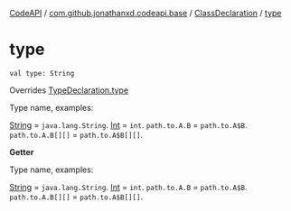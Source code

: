 [CodeAPI](../../index.md) / [com.github.jonathanxd.codeapi.base](../index.md) / [ClassDeclaration](index.md) / [type](.)

# type

`val type: String`

Overrides [TypeDeclaration.type](../-type-declaration/type.md)

Type name, examples:

[String](#) = `java.lang.String`.
[Int](#) = `int`.
`path.to.A.B` = `path.to.A$B`.
`path.to.A.B[][]` = `path.to.A$B[][]`.

**Getter**

Type name, examples:

[String](#) = `java.lang.String`.
[Int](#) = `int`.
`path.to.A.B` = `path.to.A$B`.
`path.to.A.B[][]` = `path.to.A$B[][]`.

